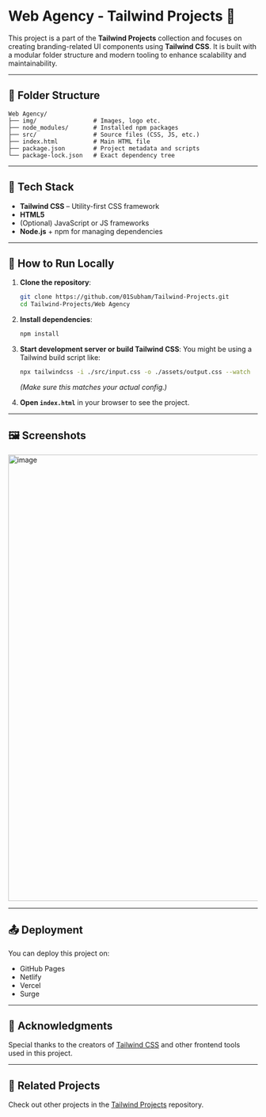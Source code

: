
# Web Agency - Tailwind Projects 🎨

This project is a part of the **Tailwind Projects** collection and focuses on creating branding-related UI components using **Tailwind CSS**. It is built with a modular folder structure and modern tooling to enhance scalability and maintainability.

---

## 📁 Folder Structure

```
Web Agency/
├── img/                # Images, logo etc.
├── node_modules/       # Installed npm packages
├── src/                # Source files (CSS, JS, etc.)
├── index.html          # Main HTML file
├── package.json        # Project metadata and scripts
└── package-lock.json   # Exact dependency tree
```

---

## 🧰 Tech Stack

- **Tailwind CSS** – Utility-first CSS framework
- **HTML5**
- (Optional) JavaScript or JS frameworks
- **Node.js** + npm for managing dependencies

---

## 🚀 How to Run Locally

1. **Clone the repository**:
   ```bash
   git clone https://github.com/01Subham/Tailwind-Projects.git
   cd Tailwind-Projects/Web Agency
   ```

2. **Install dependencies**:
   ```bash
   npm install
   ```

3. **Start development server or build Tailwind CSS**:
   You might be using a Tailwind build script like:
   ```bash
   npx tailwindcss -i ./src/input.css -o ./assets/output.css --watch
   ```
   *(Make sure this matches your actual config.)*

4. **Open `index.html`** in your browser to see the project.

---

## 🖼️ Screenshots

<img width="1903" height="903" alt="image" src="https://github.com/user-attachments/assets/1fbf15bc-b607-42e4-8cf9-f7f8d5390cf6" />


---

## 📤 Deployment

You can deploy this project on:
- GitHub Pages
- Netlify
- Vercel
- Surge

---


## 🙌 Acknowledgments

Special thanks to the creators of [Tailwind CSS](https://tailwindcss.com/) and other frontend tools used in this project.

---

## 🔗 Related Projects

Check out other projects in the [Tailwind Projects](https://github.com/01Subham/Tailwind-Projects) repository.
